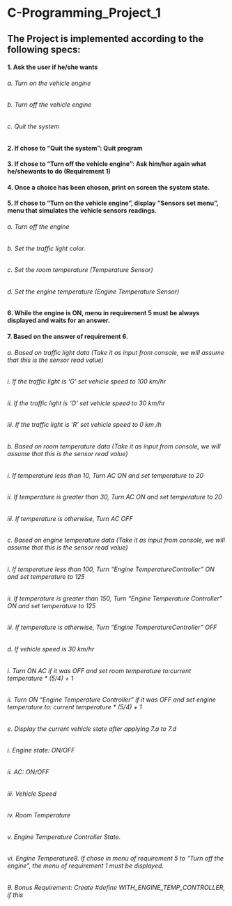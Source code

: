 # C-Programming_Project_1
## The Project is implemented according to the following specs:
#### 1. Ask the user if he/she wants
###### a. Turn on the vehicle engine
###### b. Turn off the vehicle engine
###### c. Quit the system
#### 2. If chose to “Quit the system”: Quit program
#### 3. If chose to “Turn off the vehicle engine”: Ask him/her again what he/shewants to do (Requirement 1)
#### 4. Once a choice has been chosen, print on screen the system state.
#### 5. If chose to “Turn on the vehicle engine”, display “Sensors set menu”, menu that simulates the vehicle sensors readings.
###### a. Turn off the engine
###### b. Set the traffic light color.
###### c. Set the room temperature (Temperature Sensor)
###### d. Set the engine temperature (Engine Temperature Sensor)
#### 6. While the engine is ON, menu in requirement 5 must be always displayed and waits for an answer.
#### 7. Based on the answer of requirement 6.
###### a. Based on traffic light data (Take it as input from console, we will assume that this is the sensor read value)
###### i. If the traffic light is ‘G’ set vehicle speed to 100 km/hr
###### ii. If the traffic light is ‘O’ set vehicle speed to 30 km/hr
###### iii. If the traffic light is ‘R’ set vehicle speed to 0 km /h
###### b. Based on room temperature data (Take it as input from console, we will assume that this is the sensor read value)
###### i. If temperature less than 10, Turn AC ON and set temperature to 20
###### ii. If temperature is greater than 30, Turn AC ON and set temperature to 20
###### iii. If temperature is otherwise, Turn AC OFF
###### c. Based on engine temperature data (Take it as input from console, we will assume that this is the sensor read value)
###### i. If temperature less than 100, Turn “Engine TemperatureController” ON and set temperature to 125
###### ii. If temperature is greater than 150, Turn “Engine Temperature Controller” ON and set temperature to 125
###### iii. If temperature is otherwise, Turn “Engine TemperatureController” OFF
###### d. If vehicle speed is 30 km/hr
###### i. Turn ON AC if it was OFF and set room temperature to:current temperature * (5/4) + 1
###### ii. Turn ON “Engine Temperature Controller” if it was OFF and set engine temperature to: current temperature * (5/4) + 1
###### e. Display the current vehicle state after applying 7.a to 7.d
###### i. Engine state: ON/OFF
###### ii. AC: ON/OFF
###### iii. Vehicle Speed
###### iv. Room Temperature
###### v. Engine Temperature Controller State.
###### vi. Engine Temperature8. If chose in menu of requirement 5 to “Turn off the engine”, the menu of requirement 1 must be displayed.
###### 9. Bonus Requirement: Create #define WITH_ENGINE_TEMP_CONTROLLER, if this
